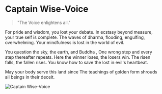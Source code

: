 # Captain Wise-Voice

> "The Voice enlightens all."

For pride and wisdom, you lost your debate.
In ecstasy beyond measure, your true self is complete.
The waves of dharma, flooding, engulfing, overwhelming.
Your mindfulness is lost in the world of evil.

You question the sky, the earth, and Buddha ,
One wrong step and every step thereafter repeats.
Here the winner loses, the losers win. The risen falls, the fallen rises.
You know how to save the lost in evil's heartbeat.

May your body serve this land since
The teachings of golden form shrouds all beings in their deceit.

![Captain Wise-Voice](/image-20240828215828165.png)